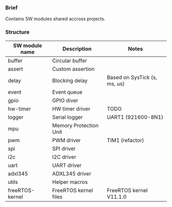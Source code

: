### Brief

Contains SW modules shared accross projects.

### Structure

| SW module name  |       Description           |             Notes            |
|-----------------|-----------------------------|------------------------------|
| buffer          | Circular buffer             |                              |
| assert          | Custom assertion            |                              |
| delay           | Blocking delay              | Based on SysTick (s, ms, us) |
| event           | Event queue                 |                              |
| gpio            | GPIO diver                  |                              |
| hw-timer        | HW timer driver             | TODO                         |
| logger          | Serial logger               | UART1 (921600-8N1)           |
| mpu             | Memory Protection Unit      |                              |
| pwm             | PWM driver                  | TIM1 (refactor)              |
| spi             | SPI driver                  |                              |
| i2c             | I2C driver                  |                              |
| uart            | UART driver                 |                              |
| adxl345         | ADXL345 driver              |                              |
| utils           | Helper macros               |                              |
| freeRTOS-kernel | FreeRTOS kernel files       | FreeRTOS kernel V11.1.0      |

